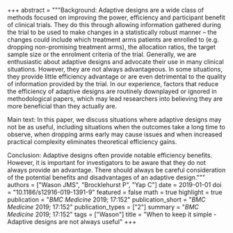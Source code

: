 +++
abstract = """Background: Adaptive designs are a wide class of methods focused on improving the power, efficiency and participant benefit of clinical trials. They do this through allowing information gathered during the trial to be used to make changes in a statistically robust manner – the changes could include which treatment arms patients are enrolled to (e.g. dropping non-promising treatment arms), the allocation ratios, the target sample size or the enrolment criteria of the trial. Generally, we are enthusiastic about adaptive designs and advocate their use in many clinical situations. However, they are not always advantageous. In some situations, they provide little efficiency advantage or are even detrimental to the quality of information provided by the trial. In our experience, factors that reduce the efficiency of adaptive designs are routinely downplayed or ignored in methodological papers, which may lead researchers into believing they are more beneficial than they actually are.

Main text: In this paper, we discuss situations where adaptive designs may not be as useful, including situations when the outcomes take a long time to observe, when dropping arms early may cause issues and when increased practical complexity eliminates theoretical efficiency gains.

Conclusion: Adaptive designs often provide notable efficiency benefits. However, it is important for investigators to be aware that they do not always provide an advantage. There should always be careful consideration of the potential benefits and disadvantages of an adaptive design."""
authors = ["Wason JMS", "Brocklehurst P", "Yap C"]
date = 2019-01-01
doi = "10.1186/s12916-019-1391-9"
featured = false
math = true
highlight = true
publication = "*BMC Medicine* 2019; 17:152"
publication_short = "*BMC Medicine* 2019; 17:152"
publication_types = ["2"]
summary = "*BMC Medicine* 2019; 17:152"
tags = ["Wason"]
title = "When to keep it simple - Adaptive designs are not always useful"
+++
